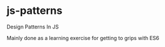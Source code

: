 # js-patterns
Design Patterns In JS

Mainly done as a learning exercise for getting to grips with ES6
